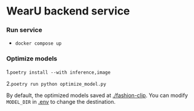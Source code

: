 # WearU backend service

### Run service

* `docker compose up`

### Optimize models

1.`poetry install --with inference,image`

2.`poetry run python optimize_model.py`

By default, the optimized models saved at [./fashion-clip](./fashion-clip).
You can modify `MODEL_DIR` in [.env](.env) to change the destination.
